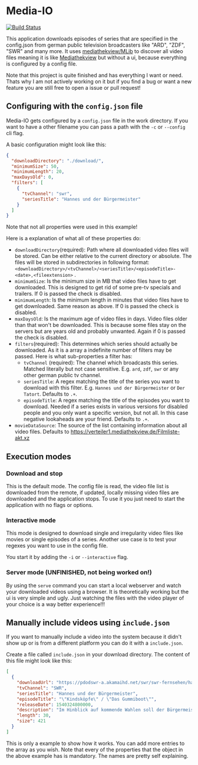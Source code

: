 # Media-IO

[![Build Status](https://travis-ci.com/daniel0611/media-io.svg?branch=master)](https://travis-ci.com/daniel0611/media-io)

This application downloads episodes of series that are specified in the config.json from german public television broadcasters like "ARD", "ZDF", "SWR" and many more. It uses [mediathekview/MLib](https://github.com/mediathekview/MLib) to discover all video files meaning it is like [Mediathekview](https://github.com/mediathekview/MediathekView) but without a ui, because everything is configured by a config file.

Note that this project is quite finished and has everything I want or need. Thats why I am not actively working on it but if you find a bug or want a new feature you are still free to open a issue or pull request!

## Configuring with the `config.json` file

Media-IO gets configured by a `config.json` file in the work directory. If you want to have a other filename you can pass a path with the `-c` or `--config` cli flag.

A basic configuration might look like this:
```json
{
  "downloadDirectory": "./download/",
  "minimumSize": 50,
  "minimumLength": 20,
  "maxDaysOld": 0,
  "filters": [
    {
      "tvChannel": "swr",
      "seriesTitle": "Hannes und der Bürgermeister"
    }
  ]
}
```

Note that not all properties were used in this example!

Here is a explanation of what all of these properties do:

- `downloadDirectory`(required): Path where all downloaded video files will be stored. Can be either relative to the current directory or absolute. The files will be stored in subdirectories in following format: `<downloadDirectory>/<tvChannel>/<seriesTitle>/<episodeTitle>-<date>,<fileextension>` .
- `minimumSize`: Is the minimum size in MB that video files have to get downloaded. This is designed to get rid of some pre-tv specials and trailers. If 0 is passed the check is disabled.
- `minimumLength`: Is the minimum length in minutes that video files have to get downloaded. Same reason as above. If 0 is passed the check is disabled.
- `maxDaysOld`: Is the maximum age of video files in days. Video files older than that won't be downloaded. This is because some files stay on the servers but are years old and probably unwanted.  Again if 0 is passed the check is disabled.
- `filters`(required): This determines which series should actually be downloaded. As it is a array a indefinite number of filters may be passed. Here is what sub-properties a filter has:
    - `tvChannel` (required): The channel which broadcasts this series. Matched literally but not case sensitive. E.g. `ard`, `zdf`, `swr` or any other german public tv channel.
    - `seriesTitle`: A regex matching the title of the series you want to download with this filter. E.g. `Hannes und der Bürgermeister` or `Der Tatort`. Defaults to `.+`.
    - `episodeTitle`: A regex matching the title of the episodes you want to download. Needed if a series exists in various versions for disabled people and you only want a specific version, but not all. In this case negative lookaheads are your friend. Defaults to `.+`.
- `movieDataSource`: The source of the list containing information about all video files. Defaults to https://verteiler1.mediathekview.de/Filmliste-akt.xz

## Execution modes

### Download and stop

This is the default mode. The config file is read, the video file list is downloaded from the remote, if updated, locally missing video files are downloaded and the application stops. To use it you just need to start the application with no flags or options.

### Interactive mode

This mode is designed to download single and irregularity video files like movies or single episodes of a series. Another use case is to test your regexes you want to use in the config file.

 You start it by adding the `-i` or `--interactive` flag.

### Server mode (UNFINISHED, not being worked on!)

By using the `serve` command you can start a local webserver and watch your downloaded videos using a browser. It is theoretically working but the ui is very simple and ugly. Just watching the files with the video player of your choice is a way better experience!!!

## Manually include videos using `include.json`

If you want to manually include a video into the system because it didn't show up or is from a different platform you can do it with a `include.json`.

Create a file called `include.json` in your download directory. The content of this file might look like this:

```json
[
  {
    "downloadUrl": "https://pdodswr-a.akamaihd.net/swr/swr-fernsehen/hannes-und-der-buergermeister/2018/10/1064318.l.mp4",
    "tvChannel": "SWR",
    "seriesTitle": "Hannes und der Bürgermeister",
    "episodeTitle": "\"Kindsköpfe\" / \"Das Gummiboot\"",
    "releaseDate": 1540324800000,
    "description": "Im Hinblick auf kommende Wahlen soll der Bürgermeister beim Kindergartenfest einen guten Eindruck machen, so die Order seiner Frau.",
    "length": 30,
    "size": 421
  }
]
```

This is only a example to show how it works. You can add more entries to the array as you wish. Note that every of the properties that the object in the above example has is mandatory. The names are pretty self explaining.
